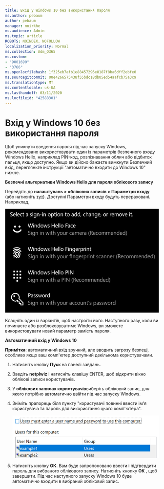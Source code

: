 ```yaml
---
title: Вхід у Windows 10 без використання пароля
ms.author: pebaum
author: pebaum
manager: mnirkhe
ms.audience: Admin
ms.topic: article
ROBOTS: NOINDEX, NOFOLLOW
localization_priority: Normal
ms.collection: Adm_O365
ms.custom:
- "9001690"
- "3766"
ms.openlocfilehash: 1f325eb7afb1e88457296e8187f8ba6dff2ebfe0
ms.sourcegitcommit: 00e4266575438f55bdc18db05ed54aafcb75a3c9
ms.translationtype: MT
ms.contentlocale: uk-UA
ms.lasthandoff: 03/11/2020
ms.locfileid: "42588301"
---
```

# <a name="sign-in-to-windows-10-without-using-a-password"></a>Вхід у Windows 10 без використання пароля

Щоб уникнути введення пароля під час запуску Windows, рекомендовано використовувати один із параметрів безпечного входу Windows Hello, наприклад PIN-код, розпізнавання облич або відбиток пальця, якщо доступно. Якщо ви дійсно бажаєте вимкнути Безпечний вхід, перегляньте інструкції "автоматично входити до Windows 10" нижче.

**Безпечні альтернативи Windows Hello для пароля облікового запису**

Перейдіть до **налаштувань > облікових записів > Параметри входу** (або натисніть [тут](ms-settings:signinoptions?activationSource=GetHelp)). Доступні Параметри входу будуть перераховані. Наприклад,

![Параметри входу.](media/sign-in-options.png)

Клацніть один із варіантів, щоб настроїти його. Наступного разу, коли ви починаєте або розблоковуватиме Windows, ви зможете використовувати новий параметр замість пароля. 

**Автоматичний вхід у Windows 10**

**Примітка**: автоматичний вхід зручний, але вводить загрозу безпеці, особливо якщо ваш комп'ютер доступний декількома користувачами. 

1. Натисніть кнопку **Пуск** на панелі завдань.

2. Введіть **netplwiz** і натисніть клавішу ENTER, щоб відкрити вікно облікові записи користувачів.

3. У **облікових записах користувачів**виберіть обліковий запис, для якого потрібно автоматично ввійти під час запуску Windows.

4. Зніміть прапорець біля пункту "користувачі повинні ввести ім'я користувача та пароль для використання цього комп'ютера".

    ![Користувачі повинні ввести логін і пароль варіант.](media/users-must-enter-username.png)

5. Натисніть кнопку **OK**. Вам буде запропоновано ввести і підтвердити пароль для вибраного облікового запису. Натисніть кнопку **ОК** , щоб завершити. Під час наступного запуску Windows 10 буде автоматично входити в вибраний обліковий запис.
